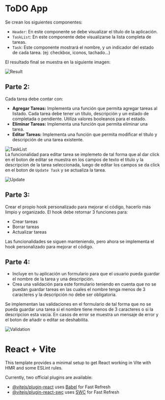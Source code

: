 # ToDO App

Se crean los siguientes componentes:

+ `Header`: En este componente se debe visualizar el título de la aplicación.
+ `TaskList`: En este componente debe visualizarse la lista completa de tareas.
+ `Task`: Este componente mostrará el nombre, y un indicador del estado de cada tarea. (ej: checkbox, iconos, tachado...)

El resultado final se muestra en la siguiente imagen:

![Result](https://github.com/An6ie02/IETI-Task-Llist/assets/100453879/14a5b813-c6d2-4dab-9c24-1e41d422434e)

## Parte 2:
Cada tarea debe contar con:
+ **Agregar Tareas:** Implementa una función que permita agregar tareas al listado. Cada tarea debe tener un título, descripción y un estado de completada o pendiente. Utiliza valores booleanos para el estado.
+ **Eliminar Tareas:** Implementa una función que permita eliminar una tarea.
+ **Editar Tareas:** Implementa una función que permita modificar el título y descripción de una tarea existente.

![TaskList](https://github.com/An6ie02/IETI-Task-Llist/assets/100453879/19d99554-335f-4071-9a0a-38f32aa6817c)\
La funcionalidad para editar tarea se implemeto de tal forma que al dar click en el boton de editar se muestra en los campos de texto el titulo y la descripcion de la tarea seleccionada, luego de editar los campos se da click en el boton de `Update Task` y se actualiza la tarea.

![Update](https://github.com/An6ie02/IETI-Task-Llist/assets/100453879/0b9d479e-fc59-41f7-81a0-3ff0b508eb38)

## Parte 3:

Crear el propio hook personalizado para mejorar el código, hacerlo más limpio y organizado. El hook debe retornar 3 funciones para:
+ Crear tareas
+ Borrar tareas
+ Actualizar tareas

Las funcionalidades se siguen manteniendo, pero ahora se implementa el hook personalizado para mejorar el código.

## Parte 4:
+ Incluye en tu aplicación un formulario para que el usuario pueda guardar el nombre de la tarea y una descripción.
+ Crea una validación para este formulario teniendo en cuenta que no se puedan guardar tareas en las cuales el nombre tenga menos de 3 caracteres y la descripción no debe ser obligatoria.

Se implementan las validaciones en el formulario de tal forma que no se pueda guardar una tarea si el nombre tiene menos de 3 caracteres o si la descripcion esta vacia. En casos de error se muestra un mensaje de error y el boton de añadir o editar se deshabilita.

![Validation](https://github.com/An6ie02/IETI-Task-Llist/assets/100453879/3c05a6de-6fcc-43c1-9bc7-4e97cbd6dd00)

# React + Vite

This template provides a minimal setup to get React working in Vite with HMR and some ESLint rules.

Currently, two official plugins are available:

- [@vitejs/plugin-react](https://github.com/vitejs/vite-plugin-react/blob/main/packages/plugin-react/README.md) uses [Babel](https://babeljs.io/) for Fast Refresh
- [@vitejs/plugin-react-swc](https://github.com/vitejs/vite-plugin-react-swc) uses [SWC](https://swc.rs/) for Fast Refresh
